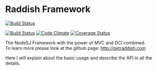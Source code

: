 Raddish Framework
=================

[![Build Status](http://getraddish.com/assets/images/logo.svg)](http://getraddish.com)

  

[![Build Status](https://api.travis-ci.org/JaspervRijbroek/raddish.svg)](https://travis-ci.org/JaspervRijbroek/raddish)
[![Code Climate](https://codeclimate.com/github/JaspervRijbroek/raddish.png)](https://codeclimate.com/github/JaspervRijbroek/raddish)
[![Coverage Status](https://coveralls.io/repos/JaspervRijbroek/raddish/badge.png?branch=develop)](https://coveralls.io/r/JaspervRijbroek/raddish?branch=develop)

The NodeSJ Framework with the power of MVC and DCI combined.  
To learn more please look at the github page: http://getraddish.com  
  
Here I will explain about the basic usage and describe the API in all the details.